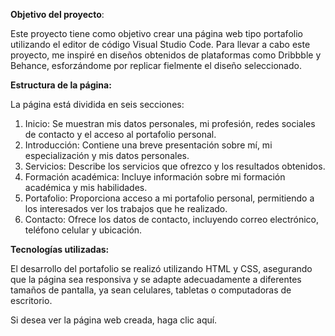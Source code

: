 <b>Objetivo del proyecto</b>:

Este proyecto tiene como objetivo crear una página web tipo portafolio utilizando el editor de código Visual Studio Code. Para llevar a cabo este proyecto, me inspiré en diseños obtenidos de plataformas como Dribbble y Behance, esforzándome por replicar fielmente el diseño seleccionado.

<b>Estructura de la página:</b>

La página está dividida en seis secciones:

1) Inicio: Se muestran mis datos personales, mi profesión, redes sociales de contacto y el acceso al portafolio personal.
2) Introducción: Contiene una breve presentación sobre mí, mi especialización y mis datos personales.
3) Servicios: Describe los servicios que ofrezco y los resultados obtenidos.
4) Formación académica: Incluye información sobre mi formación académica y mis habilidades.
5) Portafolio: Proporciona acceso a mi portafolio personal, permitiendo a los interesados ver los trabajos que he realizado.
6) Contacto: Ofrece los datos de contacto, incluyendo correo electrónico, teléfono celular y ubicación.

<b>Tecnologías utilizadas:</b>

El desarrollo del portafolio se realizó utilizando HTML y CSS, asegurando que la página sea responsiva y se adapte adecuadamente a diferentes tamaños de pantalla, ya sean celulares, tabletas o computadoras de escritorio.

Si desea ver la página web creada, haga clic aquí.
